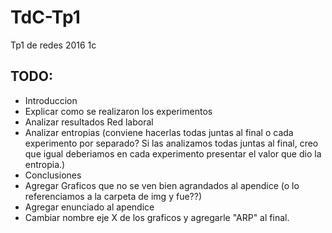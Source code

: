 # TdC-Tp1
Tp1 de redes 2016 1c

## TODO:
* Introduccion
* Explicar como se realizaron los experimentos
* Analizar resultados Red laboral
* Analizar entropias (conviene hacerlas todas juntas al final o cada experimento por separado? Si las analizamos todas juntas al final, creo que igual deberiamos en cada experimento presentar el valor que dio la entropia.)
* Conclusiones
* Agregar Graficos que no se ven bien agrandados al apendice (o lo referenciamos a la carpeta de img y fue??)
* Agregar enunciado al apendice
* Cambiar nombre eje X de los graficos y agregarle "ARP" al final.
